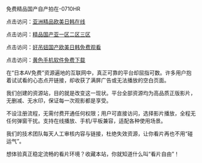 免费精品国产自产拍在-0710HR

点击访问：<a href="https://heiliaoxwd5i8.pages.dev">亚洲精品欧美日韩在线</a>

点击访问：<a href="https://heiliaoll4qsx.pages.dev">精品国产亚一区二区三区</a>

点击访问：<a href="https://heiliaoow5kzm.pages.dev">好吊妞国产欧美日韩免费观看</a>

点击访问：<a href="https://heiliaoxwd5i8.pages.dev">黄色手机软件免费下载</a>



在“日本AV免费”资源遍地的互联网中，真正可靠的平台却屈指可数。许多用户抱着试试看的心态点开链接，却收获了满屏广告或无法播放的空白页面。

我们创建的资源站，目的就是改变这一现状。平台全部资源均为高品质正版影片，无删减、无水印，保证每一次观影都是享受。

不设注册流程，无需付费开通任何权限；用户可直接访问，选择影片播放，全程无任何弹窗干扰。支持在线播放、手机/平板兼容，适配各种使用场景。

我们的技术团队每天人工审核内容与链接，杜绝失效资源，让你看片再也不用“碰运气”。

想体验真正稳定流畅的看片环境？收藏本站，你就知道什么叫“看片自由”！

<span style="display:none;">[Canonical link]( https://github.com/mh20250710/riben562 ）</span>
